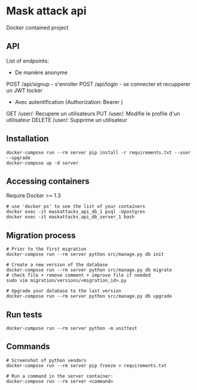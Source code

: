 # Mask attack api

Docker contained project

## API

List of endpoints:

- De manière anonyme

POST /api/signup - s'enroller
POST /api/login - se connecter et recupperer un JWT tocker

- Avec autentification (Authorization: Bearer <JWT token>)

GET /user/<id>: Recupere un utilisateurs
PUT /user/<id>:  Modifie le profile d'un utilisateur
DELETE /user/<id>: Supprime un utilisateur 



## Installation

```
docker-compose run --rm server pip install -r requirements.txt --user --upgrade
docker-compose up -d server
```

## Accessing containers

Require Docker >= 1.3

```shell
# use 'docker ps' to see the list of your containers
docker exec -it maskattacks_api_db_1 psql -Upostgres
docker exec -it maskattacks_api_db_server_1 bash
```

## Migration process

```shell
# Prior to the first migration
docker-compose run --rm server python src/manage.py db init

# Create a new version of the database
docker-compose run --rm server python src/manage.py db migrate
# check file + remove comment + improve file if needed
sudo vim migration/versions/<migration_id>.py

# Upgrade your database to the last version
docker-compose run --rm server python src/manage.py db upgrade
```

## Run tests

```shell
docker-compose run --rm server python -m unittest
```

## Commands

```shell
# Screenshot of python vendors
docker-compose run --rm server pip freeze > requirements.txt

# Run a command in the server container:
docker-compose run --rm server <command>
```
